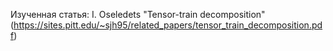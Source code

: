 Изученная статья: I. Oseledets "Tensor-train decomposition"(https://sites.pitt.edu/~sjh95/related_papers/tensor_train_decomposition.pdf)
